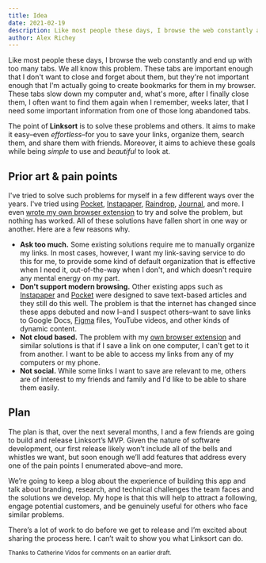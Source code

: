 ```yaml
---
title: Idea
date: 2021-02-19
description: Like most people these days, I browse the web constantly and end up with too many tabs. We all know this problem. These tabs are important enough that I don't want to close and forget about them, but they're not important enough that I'm actually going to create bookmarks for them in my browser. These tabs slow down my computer and, what's more, after I finally close them, I often want to find them again when I remember, weeks later, that I need some important information from one of those long abandoned tabs. The point of Linksort is to solve these problems and others.
author: Alex Richey
---
```

Like most people these days, I browse the web constantly and end up with too many tabs. We all know this problem. These tabs are important enough that I don't want to close and forget about them, but they're not important enough that I'm actually going to create bookmarks for them in my browser. These tabs slow down my computer and, what's more, after I finally close them, I often want to find them again when I remember, weeks later, that I need some important information from one of those long abandoned tabs.

The point of **Linksort** is to solve these problems and others. It aims to make it easy–even *effortless*–for you to save your links, organize them, search them, and share them with friends. Moreover, it aims to achieve these goals while being *simple* to use and *beautiful* to look at.

## Prior art & pain points

I've tried to solve such problems for myself in a few different ways over the years. I've tried using [Pocket](https://getpocket.com), [Instapaper](https://instapaper.com), [Raindrop](https://raindrop.io), [Journal](https://usejournal.com), and more. I even [wrote my own browser extension](https://github.com/AlexanderRichey/slash-tab) to try and solve the problem, but nothing has worked. All of these solutions have fallen short in one way or another. Here are a few reasons why.

- **Ask too much.** Some existing solutions require me to manually organize my links. In most cases, however, I want my link-saving service to do this for me, to provide some kind of default organization that is effective when I need it, out-of-the-way when I don't, and which doesn't require any mental energy on my part.
- **Don't support modern browsing.** Other existing apps such as [Instapaper](https://instapaper.com) and [Pocket](https://getpocket.com) were designed to save text-based articles and they still do this well. The problem is that the internet has changed since these apps debuted and now I–and I suspect others–want to save links to Google Docs, [Figma](https://figma.com) files, YouTube videos, and other kinds of dynamic content.
- **Not cloud based.** The problem with my [own browser extension](https://github.com/AlexanderRichey/slash-tab) and similar solutions is that if I save a link on one computer, I can't get to it from another. I want to be able to access my links from any of my computers or my phone.
- **Not social.** While some links I want to save are relevant to me, others are of interest to my friends and family and I'd like to be able to share them easily.

## Plan

The plan is that, over the next several months, I and a few friends are going to build and release Linksort’s MVP. Given the nature of software development, our first release likely won’t include all of the bells and whistles we want, but soon enough we’ll add features that address every one of the pain points I enumerated above–and more.

We’re going to keep a blog about the experience of building this app and talk about branding, research, and technical challenges the team faces and the solutions we develop. My hope is that this will help to attract a following, engage potential customers, and be genuinely useful for others who face similar problems.

There’s a lot of work to do before we get to release and I’m excited about sharing the process here. I can’t wait to show you what Linksort can do. 

<small>Thanks to Catherine Vidos for comments on an earlier draft.</small>

